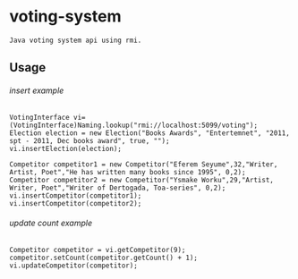 # voting-system
 	Java voting system api using rmi.

## Usage
###### insert example
```
VotingInterface vi=(VotingInterface)Naming.lookup("rmi://localhost:5099/voting");
Election election = new Election("Books Awards", "Entertemnet", "2011, spt - 2011, Dec books award", true, "");
vi.insertElection(election);

Competitor competitor1 = new Competitor("Eferem Seyume",32,"Writer, Artist, Poet","He has written many books since 1995", 0,2);
Competitor competitor2 = new Competitor("Ysmake Worku",29,"Artist, Writer, Poet","Writer of Dertogada, Toa-series", 0,2);
vi.insertCompetitor(competitor1);
vi.insertCompetitor(competitor2);
```
###### update count example
```
Competitor competitor = vi.getCompetitor(9);
competitor.setCount(competitor.getCount() + 1);
vi.updateCompetitor(competitor);
```


######


